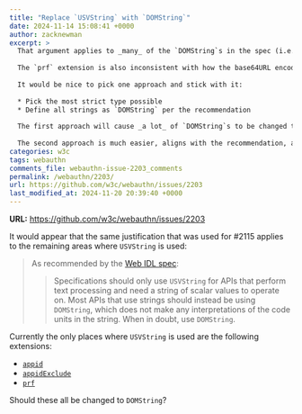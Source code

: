 ```yaml
---
title: "Replace `USVString` with `DOMString`"
date: 2024-11-14 15:08:41 +0000
author: zacknewman
excerpt: >
  That argument applies to _many_ of the `DOMString`s in the spec (i.e., many areas where you see `DOMString` _have to be_ valid Unicode). Making these lone 3 `USVString`s into `DOMString`s is a much smaller change, makes the spec consistent, and does not make it more fragile since there are _more_ requirements than just valid Unicode. base64url decoding is defined on arbitrary bytes. If the input is not valid UTF-8, then the decoding will either fail or decode into something invalid which is possible even when the input is valid UTF-8.
  
  The `prf` extension is also inconsistent with how the base64URL encoding of a Credential ID is typed elsewhere. For example, [`RegistrationResponseJSON.id`](https://w3c.github.io/webauthn/#dom-registrationresponsejson-id) is a `DOMString`.
  
  It would be nice to pick one approach and stick with it:
  
  * Pick the most strict type possible
  * Define all strings as `DOMString` per the recommendation
  
  The first approach will cause _a lot_ of `DOMString`s to be changed to `USVString`—including some of which _revert_ previous changes from `USVString` to `DOMString`—and I don't think it appreciably makes the spec that much more type safe since many things require additional properties anyway (i.e.,`USVString` won't make it infallible anyway).
  
  The second approach is much easier, aligns with the recommendation, and aligns with previous PRs that changed `USVString`s to `DOMString`s.
categories: w3c
tags: webauthn
comments_file: webauthn-issue-2203_comments
permalink: /webauthn/2203/
url: https://github.com/w3c/webauthn/issues/2203
last_modified_at: 2024-11-20 20:39:40 +0000
---
```



**URL:** https://github.com/w3c/webauthn/issues/2203

It would appear that the same justification that was used for #2115 applies to the remaining areas where `USVString` is used:

> As recommended by the [Web IDL spec](https://webidl.spec.whatwg.org/#idl-USVString):
>
>> Specifications should only use `USVString` for APIs that perform text processing and need a string of scalar values to operate on. Most APIs that use strings should instead be using `DOMString`, which does not make any interpretations of the code units in the string. When in doubt, use `DOMString`.

Currently the only places where `USVString` is used are the following extensions:
* [`appid`](https://w3c.github.io/webauthn/#dom-authenticationextensionsclientinputs-appid)
* [`appidExclude`](https://w3c.github.io/webauthn/#dom-authenticationextensionsclientinputs-appidexclude)
* [`prf`](https://w3c.github.io/webauthn/#dictdef-authenticationextensionsprfinputs)

Should these all be changed to `DOMString`?